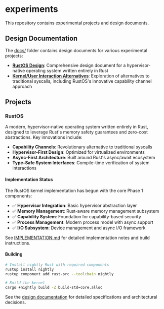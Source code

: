 # experiments

This repository contains experimental projects and design documents.

## Design Documentation

The [docs/](docs/) folder contains design documents for various experimental projects:

- **[RustOS Design](docs/design/rust-os-design.md)**: Comprehensive design document for a hypervisor-native operating system written entirely in Rust
- **[Kernel/User Interaction Alternatives](docs/design/kernel-user-interaction-alternatives.md)**: Exploration of alternatives to traditional syscalls, including RustOS's innovative capability channel approach

## Projects

### RustOS
A modern, hypervisor-native operating system written entirely in Rust, designed to leverage Rust's memory safety guarantees and zero-cost abstractions. Key innovations include:

- **Capability Channels**: Revolutionary alternative to traditional syscalls
- **Hypervisor-First Design**: Optimized for virtualized environments
- **Async-First Architecture**: Built around Rust's async/await ecosystem
- **Type-Safe System Interfaces**: Compile-time verification of system interactions

#### Implementation Status

The RustOS kernel implementation has begun with the core Phase 1 components:

- ✅ **Hypervisor Integration**: Basic hypervisor abstraction layer
- ✅ **Memory Management**: Rust-aware memory management subsystem  
- ✅ **Capability System**: Foundation for capability-based security
- ✅ **Process Management**: Modern process model with async support
- ✅ **I/O Subsystem**: Device management and async I/O framework

See [IMPLEMENTATION.md](IMPLEMENTATION.md) for detailed implementation notes and build instructions.

#### Building

```bash
# Install nightly Rust with required components
rustup install nightly
rustup component add rust-src --toolchain nightly

# Build the kernel
cargo +nightly build -Z build-std=core,alloc
```

See the [design documentation](docs/design/) for detailed specifications and architectural decisions.